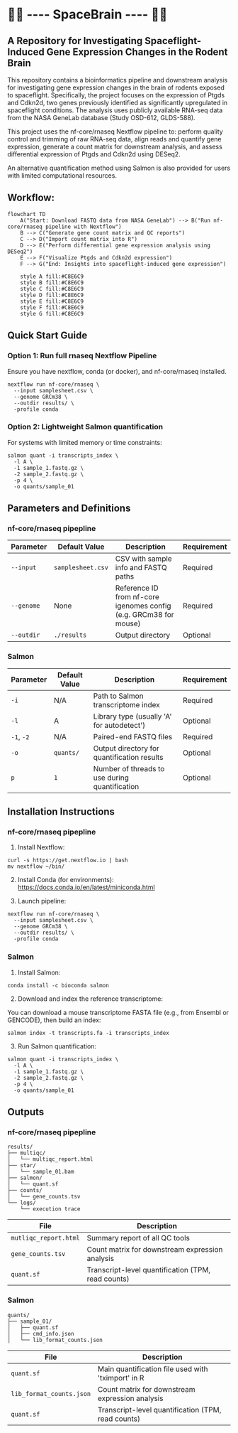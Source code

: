 # 🚀🧠 ---- SpaceBrain ---- 🧠🚀

## A Repository for Investigating Spaceflight-Induced Gene Expression Changes in the Rodent Brain

This repository contains a bioinformatics pipeline and downstream analysis for investigating gene expression changes in the brain of rodents exposed to spaceflight. Specifically, the project focuses on the expression of Ptgds and Cdkn2d, two genes previously identified as significantly upregulated in spaceflight conditions. The analysis uses publicly available RNA-seq data from the NASA GeneLab database (Study OSD-612, GLDS-588).

This project uses the nf-core/rnaseq Nextflow pipeline to: perform quality control and trimming of raw RNA-seq data, align reads and quantify gene expression, generate a count matrix for downstream analysis, and assess differential expression of Ptgds and Cdkn2d using DESeq2. 

An alternative quantification method using Salmon is also provided for users with limited computational resources.

## Workflow:

```mermaid
flowchart TD
    A("Start: Download FASTQ data from NASA GeneLab") --> B("Run nf-core/rnaseq pipeline with Nextflow")
    B --> C("Generate gene count matrix and QC reports")
    C --> D("Import count matrix into R")
    D --> E("Perform differential gene expression analysis using DESeq2")
    E --> F("Visualize Ptgds and Cdkn2d expression")
    F --> G("End: Insights into spaceflight-induced gene expression")

    style A fill:#C8E6C9
    style B fill:#C8E6C9
    style C fill:#C8E6C9
    style D fill:#C8E6C9
    style E fill:#C8E6C9
    style F fill:#C8E6C9
    style G fill:#C8E6C9
  ```
## Quick Start Guide
### Option 1: Run full rnaseq Nextflow Pipeline
Ensure you have nextflow, conda (or docker), and nf-core/rnaseq installed.
```
nextflow run nf-core/rnaseq \
  --input samplesheet.csv \
  --genome GRCm38 \
  --outdir results/ \
  -profile conda
```
### Option 2: Lightweight Salmon quantification
For systems with limited memory or time constraints:
```
salmon quant -i transcripts_index \
  -l A \
  -1 sample_1.fastq.gz \
  -2 sample_2.fastq.gz \
  -p 4 \
  -o quants/sample_01
```
## Parameters and Definitions

### nf-core/rnaseq pipepline

| Parameter | Default Value | Description | Requirement |
|------------|---------|---------|--------------|
| `--input`   | `samplesheet.csv`  | CSV with sample info and FASTQ paths | Required |
| `--genome`  | None    | Reference ID from nf-core igenomes config (e.g. GRCm38 for mouse) | Required |
| `--outdir` | `./results` | Output directory | Optional |

### Salmon

| Parameter | Default Value | Description | Requirement |
|------------|---------|---------|--------------|
| `-i`   | N/A  | Path to Salmon transcriptome index | Required |
| `-l`  | A    | Library type (usually 'A' for autodetect') | Optional |
| `-1`, `-2` | N/A | Paired-end FASTQ files | Required |
| `-o` | `quants/` | Output directory for quantification results | Optional |
| `p` | `1` | Number of threads to use during quantification | Optional |

## Installation Instructions

### nf-core/rnaseq pipepline

1. Install Nextflow:
```
curl -s https://get.nextflow.io | bash
mv nextflow ~/bin/
```

2. Install Conda (for environments):
https://docs.conda.io/en/latest/miniconda.html

3. Launch pipeline:
```
nextflow run nf-core/rnaseq \
  --input samplesheet.csv \
  --genome GRCm38 \
  --outdir results/ \
  -profile conda
```
### Salmon

1. Install Salmon:
```
conda install -c bioconda salmon
```

2. Download and index the reference transcriptome:

You can download a mouse transcriptome FASTA file (e.g., from Ensembl or GENCODE), then build an index:
```
salmon index -t transcripts.fa -i transcripts_index
```

3. Run Salmon quantification:
```
salmon quant -i transcripts_index \
  -l A \
  -1 sample_1.fastq.gz \
  -2 sample_2.fastq.gz \
  -p 4 \
  -o quants/sample_01
```

## Outputs

### nf-core/rnaseq pipepline
```
results/
├── multiqc/
│   └── multiqc_report.html
├── star/
│   └── sample_01.bam
├── salmon/
│   └── quant.sf
├── counts/
│   └── gene_counts.tsv
└── logs/
    └── execution trace
```
| File | Description |
|------------|---------|
| `mutliqc_report.html` | Summary report of all QC tools |
| `gene_counts.tsv` | Count matrix for downstream expression analysis |
| `quant.sf` | Transcript-level quantification (TPM, read counts) |

### Salmon
```
quants/
├── sample_01/
│   ├── quant.sf
│   ├── cmd_info.json
│   └── lib_format_counts.json
```
| File | Description |
|------------|---------|
| `quant.sf` | Main quantification file used with 'tximport' in R |
| `lib_format_counts.json` | Count matrix for downstream expression analysis |
| `quant.sf` | Transcript-level quantification (TPM, read counts) |
